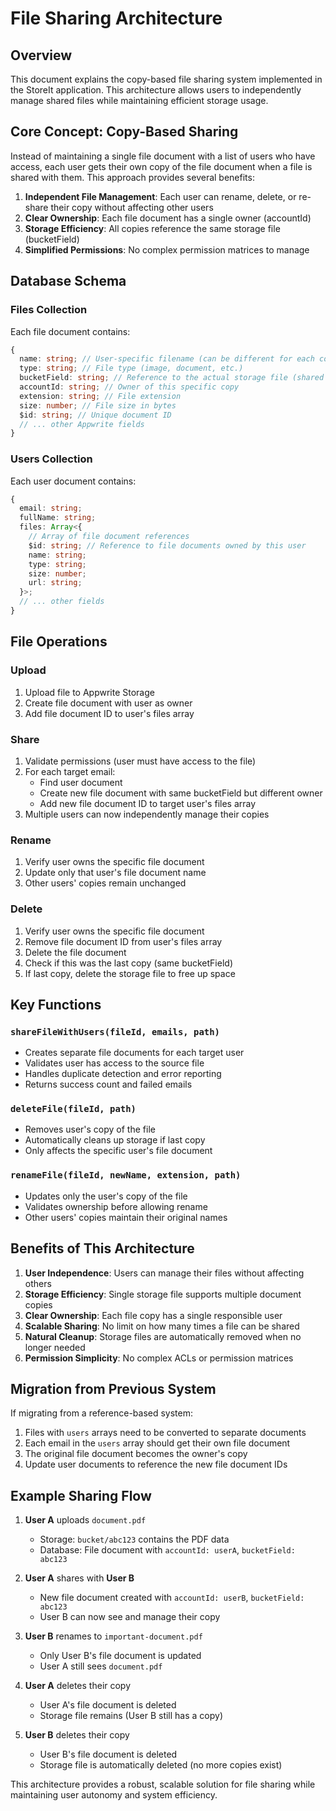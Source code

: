 # File Sharing Architecture

## Overview

This document explains the copy-based file sharing system implemented in the StoreIt application. This architecture allows users to independently manage shared files while maintaining efficient storage usage.

## Core Concept: Copy-Based Sharing

Instead of maintaining a single file document with a list of users who have access, each user gets their own copy of the file document when a file is shared with them. This approach provides several benefits:

1. **Independent File Management**: Each user can rename, delete, or re-share their copy without affecting other users
2. **Clear Ownership**: Each file document has a single owner (accountId)
3. **Storage Efficiency**: All copies reference the same storage file (bucketField)
4. **Simplified Permissions**: No complex permission matrices to manage

## Database Schema

### Files Collection

Each file document contains:

```typescript
{
  name: string; // User-specific filename (can be different for each copy)
  type: string; // File type (image, document, etc.)
  bucketField: string; // Reference to the actual storage file (shared across copies)
  accountId: string; // Owner of this specific copy
  extension: string; // File extension
  size: number; // File size in bytes
  $id: string; // Unique document ID
  // ... other Appwrite fields
}
```

### Users Collection

Each user document contains:

```typescript
{
  email: string;
  fullName: string;
  files: Array<{
    // Array of file document references
    $id: string; // Reference to file documents owned by this user
    name: string;
    type: string;
    size: number;
    url: string;
  }>;
  // ... other fields
}
```

## File Operations

### Upload

1. Upload file to Appwrite Storage
2. Create file document with user as owner
3. Add file document ID to user's files array

### Share

1. Validate permissions (user must have access to the file)
2. For each target email:
   - Find user document
   - Create new file document with same bucketField but different owner
   - Add new file document ID to target user's files array
3. Multiple users can now independently manage their copies

### Rename

1. Verify user owns the specific file document
2. Update only that user's file document name
3. Other users' copies remain unchanged

### Delete

1. Verify user owns the specific file document
2. Remove file document ID from user's files array
3. Delete the file document
4. Check if this was the last copy (same bucketField)
5. If last copy, delete the storage file to free up space

## Key Functions

### `shareFileWithUsers(fileId, emails, path)`

- Creates separate file documents for each target user
- Validates user has access to the source file
- Handles duplicate detection and error reporting
- Returns success count and failed emails

### `deleteFile(fileId, path)`

- Removes user's copy of the file
- Automatically cleans up storage if last copy
- Only affects the specific user's file document

### `renameFile(fileId, newName, extension, path)`

- Updates only the user's copy of the file
- Validates ownership before allowing rename
- Other users' copies maintain their original names

## Benefits of This Architecture

1. **User Independence**: Users can manage their files without affecting others
2. **Storage Efficiency**: Single storage file supports multiple document copies
3. **Clear Ownership**: Each file copy has a single responsible user
4. **Scalable Sharing**: No limit on how many times a file can be shared
5. **Natural Cleanup**: Storage files are automatically removed when no longer needed
6. **Permission Simplicity**: No complex ACLs or permission matrices

## Migration from Previous System

If migrating from a reference-based system:

1. Files with `users` arrays need to be converted to separate documents
2. Each email in the `users` array should get their own file document
3. The original file document becomes the owner's copy
4. Update user documents to reference the new file document IDs

## Example Sharing Flow

1. **User A** uploads `document.pdf`
   - Storage: `bucket/abc123` contains the PDF data
   - Database: File document with `accountId: userA`, `bucketField: abc123`

2. **User A** shares with **User B**
   - New file document created with `accountId: userB`, `bucketField: abc123`
   - User B can now see and manage their copy

3. **User B** renames to `important-document.pdf`
   - Only User B's file document is updated
   - User A still sees `document.pdf`

4. **User A** deletes their copy
   - User A's file document is deleted
   - Storage file remains (User B still has a copy)

5. **User B** deletes their copy
   - User B's file document is deleted
   - Storage file is automatically deleted (no more copies exist)

This architecture provides a robust, scalable solution for file sharing while maintaining user autonomy and system efficiency.

